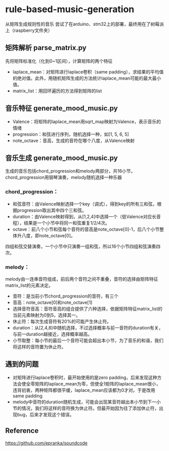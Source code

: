 # rule-based-music-generation
从矩阵生成规则性的音乐
尝试了在arduino、stm32上的部署，最终用在了树莓派上（raspberry文件夹）

## 矩阵解析 parse_matrix.py
先将矩阵标准化（化到0~1区间），计算矩阵的两个特征
- laplace_mean：对矩阵进行laplace卷积（same padding），求结果的平均值的绝对值。此外，用随机矩阵生成的方法统计laplace_mean可能的最大最小值。
- matrix_list：用回环遍历的方法得到矩阵的list

## 音乐特征 generate_mood_music.py
- Valence：将矩阵的laplace_mean用sqrt_map映射为Valence，表示音乐的情绪
- progression：和弦进行序列，随机选择一种，如[1, 5, 6, 5]
- note_octave：音高，生成的音符在哪个八度，从Valence映射

## 音乐生成 generate_mood_music.py
生成的音乐包括chord_progression和melody两部分，共16小节，chord_progression用钢琴演奏，melody随机选择一种乐器
### chord_progression：
- 和弦音符：由Valence映射选择一个key（调式），得到key的所有三和弦，根据progression取出其中四个三和弦。
- duration：由Valence映射得到，从\[1,2,4\]中选择一个（低Valence对应长音程），结果是一个小节中将同一和弦重复1/2/4次。
- octave：前八个小节和弦每个音符的音高是note_octave\[0\]-1，后八个小节整体升八度，即note_octave\[0\]。

四组和弦交替演奏，一个小节中只演奏一组和弦，所以16个小节四组和弦演奏四次。

### melody：
melody由一连串音符组成，前后两个音符之间不重叠，音符的选择由矩阵特征matrix_list的元素决定。

- 音符：是当前小节chord_progression的音符，有三个
- 音高：note_octave\[0\]和note_octave\[1\]
- 选择音符音高：音符音高的组合提供了六种选择，依据矩阵特征matrix_list的当前元素映射为0到5，选择其一。
- 休止符：每次生成音符有20%的可能产生休止符。
- duration：从\[2,4,8\]中随机选择，不过选择概率与前一音符的duration有关，与前一duration越接近，选择概率越高。
- 小节取整：每小节的最后一个音符可能会超出本小节，为了音乐的和谐，我们将这样的音符置为休止符。


## 遇到的问题
- 对矩阵进行laplace卷积时，最开始使用的是zero padding，后来发现这种方法会使全零矩阵的laplace_mean为零，但使全1矩阵的laplace_mean很小，违背初衷，两种矩阵都很平缓，laplace_mean应该都为0才对。于是改用same padding
- melody中音符的duration随机生成，可能会出现某音符越出本小节到下一小节的情况，我们将这样的音符换为休止符。但最开始因为往了添加休止符，出现bug，后来才发现这个错误。

## Reference
https://github.com/epranka/soundcode
